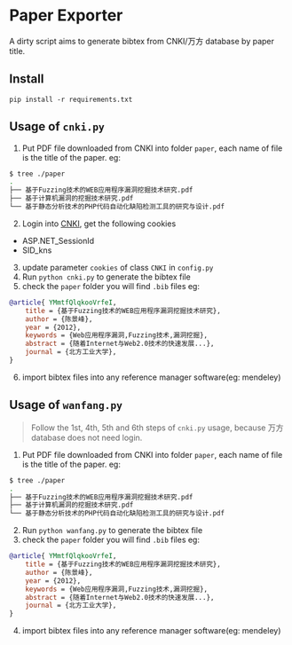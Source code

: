 # Paper Exporter
A dirty script aims to generate bibtex from CNKI/万方 database by paper title.

## Install
```
pip install -r requirements.txt
```

## Usage of `cnki.py`
1. Put PDF file downloaded from CNKI into folder `paper`, each name of file is the title of the paper.
eg:
```bash
$ tree ./paper
.
├── 基于Fuzzing技术的WEB应用程序漏洞挖掘技术研究.pdf
├── 基于计算机漏洞的挖掘技术研究.pdf
└── 基于静态分析技术的PHP代码自动化缺陷检测工具的研究与设计.pdf
```
2. Login into [CNKI](https://kns.cnki.net/), get the following cookies
* ASP.NET_SessionId
* SID_kns
3. update parameter `cookies` of class `CNKI` in `config.py`
4. Run `python cnki.py` to generate the bibtex file
5. check the `paper` folder you will find `.bib` files
eg: 
```bib
@article{ YMmtfQlqkooVrfeI,
    title = {基于Fuzzing技术的WEB应用程序漏洞挖掘技术研究},
    author = {陈景峰},
    year = {2012},
    keywords = {Web应用程序漏洞,Fuzzing技术,漏洞挖掘},
    abstract = {随着Internet与Web2.0技术的快速发展...},
    journal = {北方工业大学},
}
```
6. import bibtex files into any reference manager software(eg: mendeley)

## Usage of `wanfang.py`

> Follow the 1st, 4th, 5th and 6th steps of `cnki.py` usage, because 万方 database does not need login.

1. Put PDF file downloaded from CNKI into folder `paper`, each name of file is the title of the paper.
eg:
```bash
$ tree ./paper
.
├── 基于Fuzzing技术的WEB应用程序漏洞挖掘技术研究.pdf
├── 基于计算机漏洞的挖掘技术研究.pdf
└── 基于静态分析技术的PHP代码自动化缺陷检测工具的研究与设计.pdf
```
2. Run `python wanfang.py` to generate the bibtex file
3. check the `paper` folder you will find `.bib` files
eg: 
```bib
@article{ YMmtfQlqkooVrfeI,
    title = {基于Fuzzing技术的WEB应用程序漏洞挖掘技术研究},
    author = {陈景峰},
    year = {2012},
    keywords = {Web应用程序漏洞,Fuzzing技术,漏洞挖掘},
    abstract = {随着Internet与Web2.0技术的快速发展...},
    journal = {北方工业大学},
}
```
4. import bibtex files into any reference manager software(eg: mendeley)